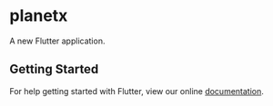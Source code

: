 # planetx

A new Flutter application.

## Getting Started

For help getting started with Flutter, view our online
[documentation](https://flutter.io/).
